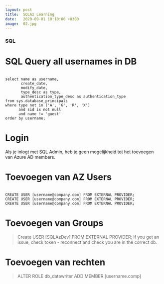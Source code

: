 ```yaml
---
layout: post
title:  SQLAz Learning
date:   2020-09-01 10:10:00 +0300
image:  02.jpg
---
```

### SQL

# SQL Query all usernames in DB


<pre><code>
select name as username,
       create_date,
       modify_date,
       type_desc as type,
       authentication_type_desc as authentication_type
from sys.database_principals
where type not in ('A', 'G', 'R', 'X')
      and sid is not null
      and name != 'guest'
order by username;
</code></pre>


# Login
Als je inlogt met SQL Admin, heb je geen mogelijkheid tot het toevoegen van Azure AD members.

# Toevoegen van AZ Users

<pre><code>
CREATE USER [username@company.com] FROM EXTERNAL PROVIDER;
CREATE USER [username@company.com] FROM EXTERNAL PROVIDER;
CREATE USER [username@company.com] FROM EXTERNAL PROVIDER;
</code></pre>


# Toevoegen van Groups

> Create USER [SQLAzDev] FROM EXTERNAL PROVIDER;
If you get an issue, check token - reconnect and check you are in the correct db.

# Toevoegen van rechten

> ALTER ROLE db_datawriter ADD MEMBER [username.comp]
